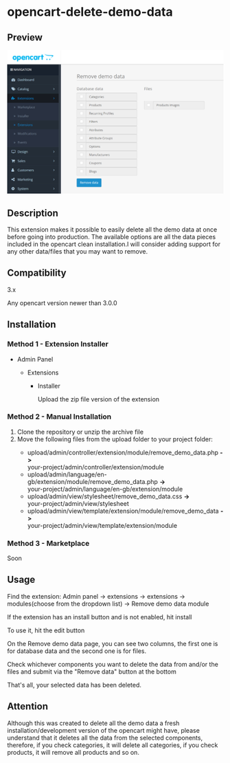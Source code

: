 # opencart-delete-demo-data

## Preview
![opencart-delete-demo-data-preview](/preview.png?raw=true "Preview image of the opencart delete demo data extension")

## Description

This extension makes it possible to easily delete all the demo data at once before going into production. The available options are all the data pieces included in the opencart clean installation.I will consider adding support for any other data/files that you may want to remove.

## Compatibility
3.x

Any opencart version newer than 3.0.0

## Installation
### Method 1 - Extension Installer
<ul>
  <li>Admin Panel</li>
  <ul>
    <li>Extensions</li>
    <ul>
      <li>Installer</li>
      <p>Upload the zip file version of the extension</p>
    </ul>
  </ul>
</ul>

### Method 2 - Manual Installation
<ol>
  <li>Clone the repository or unzip the archive file</li>
  <li>Move the following files from the upload folder to your project folder:</li>
  <ul>
    <li> upload/admin/controller/extension/module/remove_demo_data.php <b>-></b><br/>
         your-project/admin/controller/extension/module</li>
    <li> upload/admin/language/en-gb/extension/module/remove_demo_data.php <b>-></b><br/>
         your-project/admin/language/en-gb/extension/module</li>
    <li> upload/admin/view/stylesheet/remove_demo_data.css <b>-></b><br/>
         your-project/admin/view/stylesheet</li>
    <li> upload/admin/view/template/extension/module/remove_demo_data <b>-></b><br/>
         your-project/admin/view/template/extension/module</li>
  </ul>
</ol>

### Method 3 - Marketplace
Soon

## Usage

Find the extension: Admin panel -> extensions -> extensions ->  modules(choose from the dropdown list) -> Remove demo data module

If the extension has an install button and is not enabled, hit install

To use it, hit the edit button

On the Remove demo data page, you can see two columns, the first one is for database data and the second one is for files.

Check whichever components you want to delete the data from and/or the files and submit via the "Remove data" button at the bottom

That's all, your selected data has been deleted.

## Attention

Although this was created to delete all the demo data a fresh installation/development version of the opencart might have, please understand that it deletes all the data from the selected components, therefore, if you check categories, it will delete all categories, if you check products, it will remove all products and so on.
